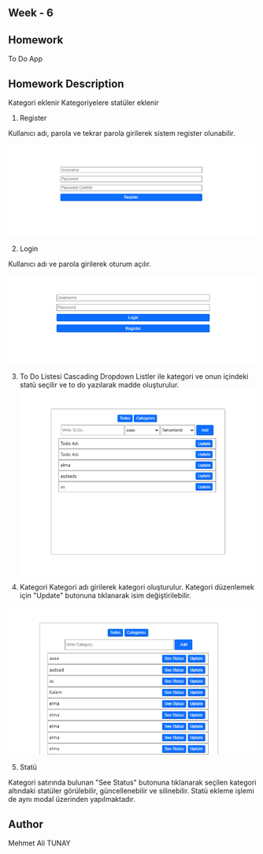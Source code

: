 ## Week - 6

## Homework 
To Do App


## Homework Description

Kategori eklenir
Kategoriyelere statüler eklenir

1. Register

Kullanıcı adı, parola ve tekrar parola girilerek sistem register olunabilir.

![](https://github.com/GelecekVarlik-FullStack-Bootcamp/odev-6-react-2-malitunay/blob/main/img/register.png)

2. Login

Kullanıcı adı ve parola girilerek oturum açılır.

![](https://github.com/GelecekVarlik-FullStack-Bootcamp/odev-6-react-2-malitunay/blob/main/img/login.png)

3. To Do Listesi
Cascading Dropdown Listler ile kategori ve onun içindeki statü seçilir ve to do yazılarak madde oluşturulur.
![](https://github.com/GelecekVarlik-FullStack-Bootcamp/odev-6-react-2-malitunay/blob/main/img/todo.png)

4. Kategori 
Kategori adı girilerek kategori oluşturulur. Kategori düzenlemek için "Update" butonuna tıklanarak isim değiştirilebilir.

![](https://github.com/GelecekVarlik-FullStack-Bootcamp/odev-6-react-2-malitunay/blob/main/img/category.png)

5. Statü

Kategori satırında bulunan "See Status" butonuna tıklanarak seçilen kategori altındaki statüler görülebilir, güncellenebilir ve silinebilir.
Statü ekleme işlemi de aynı modal üzerinden yapılmaktadır.

## Author

Mehmet Ali TUNAY
